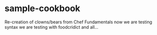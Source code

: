 # sample-cookbook

Re-creation of clowns/bears from Chef Fundamentals
now we are testing syntax
we are testing with foodcridict and  all...


